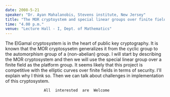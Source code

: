 ```yaml
---
date: 2008-5-21
speaker: "Dr. Ayan Mahalanobis, Stevens institute, New Jersey"
title: "The MOR cryptoystem and special linear groups over finite fields"
time: "4.00 p.m."
venue: "Lecture Hall - I, Dept. of Mathematics"
---
```

The ElGamal cryptosystem is in the heart of public key 
cryptography. It is known that the MOR cryptosysetm generalizes it from 
the cyclic group to the automorphism group of a (non-abelian) group. I 
will start by describing the MOR cryptosystem and then we will use
the special linear group over a finite field as the platform group. It 
seems likely that this project is competitive with the elliptic curves 
over finite fields in terms of security. I'll explain why I think so. Then 
we can talk about challenges in implementation of this
cryptosystem.

                     All  interested  are  Welcome
